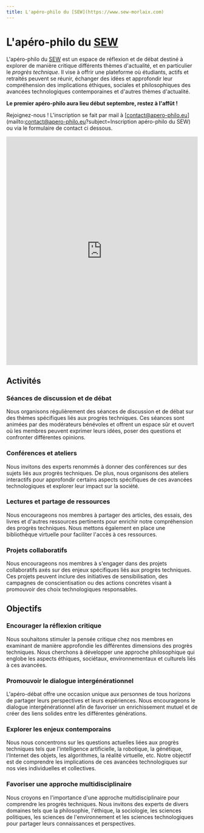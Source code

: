 ```yaml
---
title: L'apéro-philo du [SEW](https://www.sew-morlaix.com)
---
```

# L'apéro-philo du [SEW](https://www.sew-morlaix.com)

L'apéro-philo du [SEW](https://www.sew-morlaix.com) est un espace de réflexion et de débat destiné à explorer de manière critique différents thèmes d'actualité, et en particulier le _progrès technique_. Il vise à offrir une plateforme où étudiants, actifs et retraités peuvent se réunir, échanger des idées et approfondir leur compréhension des implications éthiques, sociales et philosophiques des avancées technologiques contemporaines et d'autres thèmes d'actualité.

**Le premier apéro-philo aura lieu début septembre, restez à l'affût !**

Rejoignez-nous ! L'inscription se fait par mail à [contact@apero-philo.eu](mailto:contact@apero-philo.eu?subject=Inscription apéro-philo du SEW) ou via le formulaire de contact ci dessous.

<iframe title="Contact Form" src="https://plugins.crisp.chat/urn:crisp.im:contact-form:0/contact/005ca9b2-e351-44ef-8795-013ec11de595" referrerpolicy="origin" sandbox="allow-forms allow-popups allow-scripts allow-same-origin" width="100%" height="600px" frameborder="0"></iframe>

## Activités

### Séances de discussion et de débat

Nous organisons régulièrement des séances de discussion et de débat sur des thèmes spécifiques liés aux progrès techniques. Ces séances sont animées par des modérateurs bénévoles et offrent un espace sûr et ouvert où les membres peuvent exprimer leurs idées, poser des questions et confronter différentes 
opinions.

### Conférences et ateliers

Nous invitons des experts renommés à donner 
des conférences sur des sujets liés aux progrès techniques. De plus, nous 
organisons des ateliers interactifs pour approfondir certains aspects 
spécifiques de ces avancées technologiques et explorer leur impact sur la 
société.

### Lectures et partage de ressources

Nous encourageons nos membres à partager des articles, des essais, des livres et d'autres ressources pertinents pour enrichir notre compréhension des progrès techniques. Nous mettons également en place une bibliothèque virtuelle pour faciliter l'accès à ces ressources.

### Projets collaboratifs

Nous encourageons nos membres à s'engager dans 
des projets collaboratifs axés sur des enjeux spécifiques liés aux progrès 
techniques. Ces projets peuvent inclure des initiatives de sensibilisation, des campagnes de conscientisation ou des actions concrètes visant 
à promouvoir des choix technologiques responsables.

## Objectifs

### Encourager la réflexion critique

Nous souhaitons stimuler la pensée critique chez nos membres en examinant de manière approfondie les  différentes dimensions des progrès techniques. Nous cherchons à développer  une approche philosophique qui englobe les aspects éthiques, sociétaux, environnementaux et culturels liés à ces avancées.

### Promouvoir le dialogue intergénérationnel

L'apéro-débat offre une occasion unique aux personnes de tous horizons de partager leurs perspectives et leurs expériences. Nous encourageons le dialogue 
intergénérationnel afin de favoriser un enrichissement mutuel et de créer 
des liens solides entre les différentes générations.

### Explorer les enjeux contemporains

Nous nous concentrons sur les  questions actuelles liées aux progrès techniques tels que l'intelligence  artificielle, la robotique, la génétique, l'Internet des objets, les  algorithmes, la réalité virtuelle, etc. Notre objectif est de comprendre les implications de ces avancées technologiques sur nos vies individuelles et collectives.

### Favoriser une approche multidisciplinaire

Nous croyons en l'importance d'une approche multidisciplinaire pour comprendre les progrès techniques. Nous invitons des experts de divers domaines tels que la philosophie, l'éthique, la sociologie, les sciences politiques, les sciences de l'environnement et les sciences technologiques pour partager leurs connaissances et perspectives.